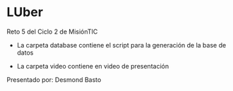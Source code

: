 # LUber
Reto 5 del Ciclo 2 de MisiónTIC

* La carpeta database contiene el script para la generación de la base de datos

* La carpeta video contiene en video de presentación

Presentado por: Desmond Basto
